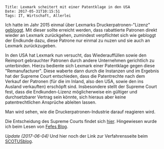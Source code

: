     Title: Lexmark scheitert mit einer Patentklage in den USA
    Date: 2017-05-31T10:15:51
    Tags: IT, Wirtschaft, Allerlei

Ich hatte im Jahr 2015 einmal über Lexmarks
Druckerpatronen-"Lizenz"
[gebloggt](/2015/02/17/lexmarks-druckerpatronen-lizenz/). Mit dieser
sollte erreicht werden, dass rabattierte Patronen direkt wieder an
Lexmark zurückgehen, zumindest verpflichtet sich wie gebloggt der
Endkunde dazu, diese Patrone nur einmal zu nuzen und sie auch an
Lexmark zurückzugeben.

In den USA hat Lexmark nun versucht, das Wiederauffüllen sowie den
Reimport gebrauchter Patronen durch andere Unternehmen gerichtlich zu
unterbinden. Hierzu bediente sich Lexmark einer Patentklage gegen
diese "Remanufacturer".  Diese waberte dann durch die Instanzen und im
Ergebnis hat der Supreme Court entschieden, dass die Patentrechte nach
dem Verkauf der Patronen (für die im Inland, also den USA, sowie den
ins Ausland verkauften) erschöpft sind. Insbesondere stellt der
Supreme Court fest, dass die Endkunden-Lizenz möglicherweise ein
gültiger und durchsetzbarer Vertrag sein könnte, sich hieraus aber
keine patentrechtlichen Ansprüche ableiten lassen.

Man wird sehen, wie die Druckerpatronen-Industrie darauf reagieren
wird.

Die Entscheidung des Supreme Courts findet
sich
[hier](https://www.supremecourt.gov/opinions/16pdf/15-1189_ebfj.pdf). Hingewiesen
wurde ich beim Lesen
von [Fefes Blog](https://blog.fefe.de/?ts=a7d3257d).

*Update (2017-06-04)* Und hier noch der Link zur Verfahrensseite beim [SCOTUSblog](http://www.scotusblog.com/case-files/cases/impression-products-inc-v-lexmark-international-inc/). 
